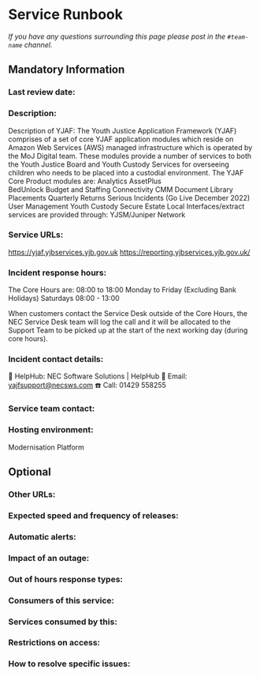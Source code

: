# Service Runbook

<!-- This is a template that should be populated by the development team when moving to the modernisation platform, but also reviewed and kept up to date.
To ensure that people looking at your runbook can get the information they need quickly, your runbook should be short but clear. Throughout, only use acronyms if you’re confident that someone who has just been woken up at 3am would understand them. -->

_If you have any questions surrounding this page please post in the `#team-name` channel._

## Mandatory Information

### **Last review date:**

<!-- Adding the last date this page was reviewed, with any accompanying information -->

### **Description:**

Description of YJAF:
The Youth Justice Application Framework (YJAF) comprises of a set of core YJAF application modules which reside on Amazon Web Services (AWS) managed infrastructure which is operated by the MoJ Digital team. These modules provide a number of services to both the Youth Justice Board and Youth Custody Services for overseeing children who needs to be placed into a custodial environment. 
The YJAF Core Product modules are:
Analytics
AssetPlus   
BedUnlock
Budget and Staffing
Connectivity
CMM
Document Library
Placements
Quarterly Returns
Serious Incidents (Go Live December 2022)
User Management
Youth Custody Secure Estate 
Local Interfaces/extract services are provided through:
YJSM/Juniper Network 

### **Service URLs:**

https://yjaf.yjbservices.yjb.gov.uk
https://reporting.yjbservices.yjb.gov.uk/

### **Incident response hours:**

The Core Hours are:
08:00 to 18:00 Monday to Friday
(Excluding Bank Holidays)
Saturdays 08:00 - 13:00


When customers contact the
Service Desk outside of the Core Hours, the NEC Service Desk
team will log the call and it will be allocated to the Support Team to be picked up at the start of the next working day (during core hours).

### **Incident contact details:**

📍 HelpHub: NEC Software Solutions | HelpHub
📧 Email: yajfsupport@necsws.com
☎️ Call: 01429 558255

### **Service team contact:**

<!-- How people with non-urgent issues or questions can get in touch with your team. As with incident contact details, this must not be the email address or phone number of an individual on the team, it should be a shared email address or a ticket tracking system.-->

### **Hosting environment:**

Modernisation Platform

<!-- If your service is hosted on another MOJ team’s infrastructure, link to their runbook. If your service has another arrangement or runs its own infrastructure, you should list the supplier of that infrastructure (ideally linking to your account’s login page) and describe, simply and briefly, how to raise an issue with them. -->

## Optional

### **Other URLs:**

<!--  If you can, provide links to the service’s monitoring dashboard(s), health checks, documentation (ideally describing how to run/work with the service), and main GitHub repository. -->

### **Expected speed and frequency of releases:**

<!-- How often are you able to release changes to your service, and how long do those changes take? -->

### **Automatic alerts:**

<!-- List, briefly, problems (or types of problem) that will automatically alert your team when they occur. -->

### **Impact of an outage:**

<!-- A short description of the risks if your service is down for an extended period of time. -->

### **Out of hours response types:**

<!-- Describe how incidents that page a person on call are responded to. How long are out-of-hours responders expected to spend trying to resolve issues before they stop working, put the service into maintenance mode, and hand the issue to in-hours support? -->

### **Consumers of this service:**

<!-- List which other services (with links to their runbooks) rely on this service. If your service is considered a platform, these may be too numerous to reasonably list. -->

### **Services consumed by this:**

<!-- List which other services (with links to their runbooks) this service relies on. -->

### **Restrictions on access:**

<!-- Describe any conditions which restrict access to the service, such as if it’s IP-restricted or only accessible from a private network.-->

### **How to resolve specific issues:**

<!-- Describe the steps someone might take to resolve a specific issue or incident, often for use when on call. This may be a large amount of information, so may need to be split out into multiple pages, or link to other documents.-->
